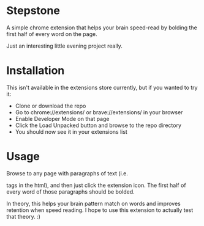 # Stepstone
A simple chrome extension that helps your brain speed-read by bolding the first half of every word on the page.

Just an interesting little evening project really.

# Installation
This isn't available in the extensions store currently, but if you wanted to try it:
- Clone or download the repo
- Go to chrome://extensions/ or brave://extensions/ in your browser
- Enable Developer Mode on that page
- Click the Load Unpacked button and browse to the repo directory
- You should now see it in your extensions list

# Usage
Browse to any page with paragraphs of text (i.e. <p> tags in the html), and then just click the extension icon. The first half of every word of those paragraphs should be bolded.

In theory, this helps your brain pattern match on words and improves retention when speed reading. I hope to use this extension to actually test that theory. :)
